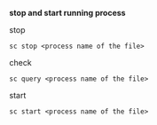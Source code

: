 
**stop and start running process**

stop

```
sc stop <process name of the file>
```

check

```
sc query <process name of the file>
```

start

```
sc start <process name of the file>
```